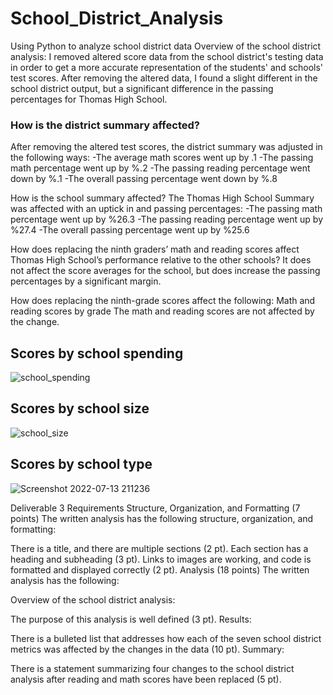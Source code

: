 # School_District_Analysis
Using Python to analyze school district data
Overview of the school district analysis: 
I removed altered score data from the school district's testing data in order to get a more accurate representation of the students' and schools' test scores. After removing the altered data, I found a slight different in the school district output, but a significant difference in the passing percentages for Thomas High School.

### How is the district summary affected?
After removing the altered test scores, the district summary was adjusted in the following ways:
-The average math scores went up by .1
-The passing math percentage went up by %.2
-The passing reading percentage went down by %.1
-The overall passing percentage went down by %.8

How is the school summary affected?
The Thomas High School Summary was affected with an uptick in and passing percentages:
-The passing math percentage went up by %26.3
-The passing reading percentage went up by %27.4
-The overall passing percentage went up by %25.6

How does replacing the ninth graders’ math and reading scores affect Thomas High School’s performance relative to the other schools?
It does not affect the score averages for the school, but does increase the passing percentages by a significant margin.


How does replacing the ninth-grade scores affect the following:
Math and reading scores by grade
The math and reading scores are not affected by the change.


## Scores by school spending

![school_spending](https://user-images.githubusercontent.com/107223650/178909316-07a6741e-71a7-402d-9ba8-35bf54494d51.png)


## Scores by school size

![school_size](https://user-images.githubusercontent.com/107223650/178909329-32e66fc8-5519-462e-9179-1f1831cb2902.png)


## Scores by school type

![Screenshot 2022-07-13 211236](https://user-images.githubusercontent.com/107223650/178903838-4357b844-3927-4a87-ab11-0410b6403197.png)





Deliverable 3 Requirements
Structure, Organization, and Formatting (7 points)
The written analysis has the following structure, organization, and formatting:

There is a title, and there are multiple sections (2 pt).
Each section has a heading and subheading (3 pt).
Links to images are working, and code is formatted and displayed correctly (2 pt).
Analysis (18 points)
The written analysis has the following:

Overview of the school district analysis:

The purpose of this analysis is well defined (3 pt).
Results:

There is a bulleted list that addresses how each of the seven school district metrics was affected by the changes in the data (10 pt).
Summary:

There is a statement summarizing four changes to the school district analysis after reading and math scores have been replaced (5 pt).
